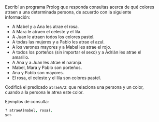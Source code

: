 Escribí un programa Prolog que responda consultas acerca de qué colores atraen a una determinada persona, de acuerdo con la siguiente información:

* A Mabel y a Ana les atrae el rosa.
* A Mara le atraen el celeste y el lila.
* A Juan le atraen todos los colores pastel.
* A todas las mujeres y a Pablo les atrae el azul.
* A los varones mayores y a Mabel les atrae el rojo.
* A todos los porteños (sin importar el sexo) y a Adrián les atrae el amarillo.
* A Ana y a Juan les atrae el naranja.
* Mabel, Mara y Pablo son porteños.
* Ana y Pablo son mayores.
* El rosa, el celeste y el lila son colores pastel.

Codificá el predicado `atraeA/2`: que relaciona una persona y un color, cuando a la persona le atrea este color.

Ejemplos de consulta:

```prolog
? atraeA(mabel, rosa).
yes
```

